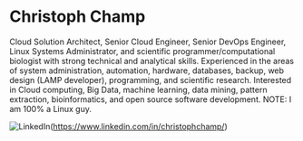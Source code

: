 # Christoph Champ

Cloud Solution Architect, Senior Cloud Engineer, Senior DevOps Engineer, Linux Systems Administrator, and scientific programmer/computational biologist with strong technical and analytical skills. Experienced in the areas of system administration, automation, hardware, databases, backup, web design (LAMP developer), programming, and scientific research. Interested in Cloud computing, Big Data, machine learning, data mining, pattern extraction, bioinformatics, and open source software development. NOTE: I am 100% a Linux guy.

![LinkedIn](https://img.shields.io/badge/LinkedIn-0A66C2?style=for-the-badge&logo=LinkedIn&logoColor=white)(https://www.linkedin.com/in/christophchamp/)

<!--
**christophchamp/christophchamp** is a ✨ _special_ ✨ repository because its `README.md` (this file) appears on your GitHub profile.

Here are some ideas to get you started:

- 🔭 I’m currently working on ...
- 🌱 I’m currently learning ...
- 👯 I’m looking to collaborate on ...
- 🤔 I’m looking for help with ...
- 💬 Ask me about ...
- 📫 How to reach me: ...
- 😄 Pronouns: ...
- ⚡ Fun fact: ...
-->
